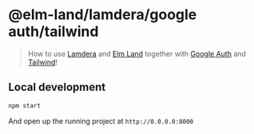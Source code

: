 # @elm-land/lamdera/google auth/tailwind
> How to use [Lamdera](https://lamdera.com/) and [Elm Land](https://elm.land) together with [Google Auth](https://github.com/lamdera/auth) and [Tailwind](https://tailwindcss.com/)!

## Local development

```sh
npm start
```

And open up the running project at `http://0.0.0.0:8000`
